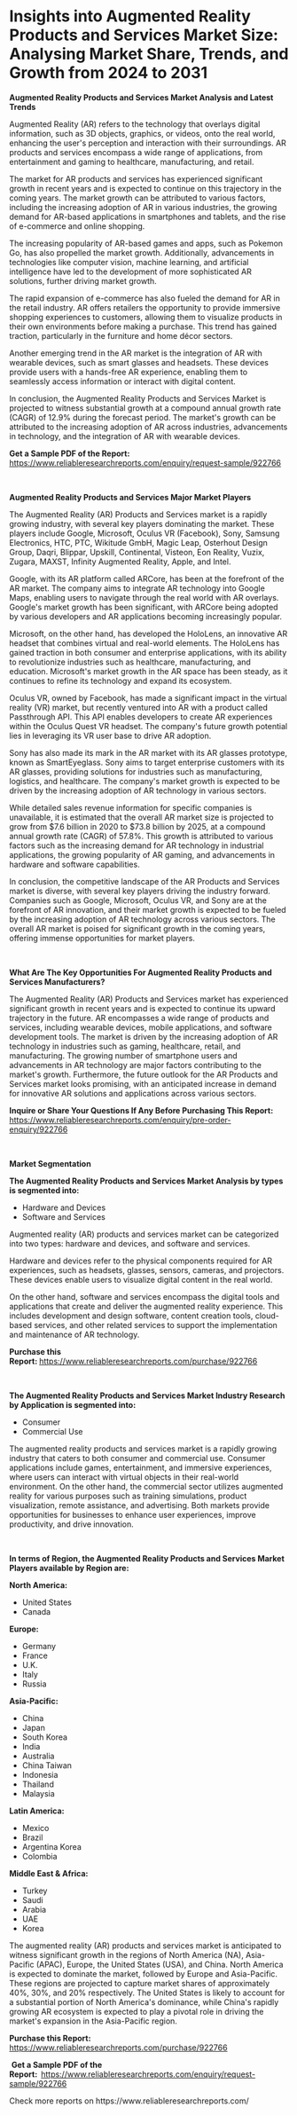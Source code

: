 <p><h1>Insights into Augmented Reality Products and Services Market Size: Analysing Market Share, Trends, and Growth from 2024 to 2031</h1></p><p><strong>Augmented Reality Products and Services Market Analysis and Latest Trends</strong></p>
<p><p>Augmented Reality (AR) refers to the technology that overlays digital information, such as 3D objects, graphics, or videos, onto the real world, enhancing the user's perception and interaction with their surroundings. AR products and services encompass a wide range of applications, from entertainment and gaming to healthcare, manufacturing, and retail.</p><p>The market for AR products and services has experienced significant growth in recent years and is expected to continue on this trajectory in the coming years. The market growth can be attributed to various factors, including the increasing adoption of AR in various industries, the growing demand for AR-based applications in smartphones and tablets, and the rise of e-commerce and online shopping.</p><p>The increasing popularity of AR-based games and apps, such as Pokemon Go, has also propelled the market growth. Additionally, advancements in technologies like computer vision, machine learning, and artificial intelligence have led to the development of more sophisticated AR solutions, further driving market growth.</p><p>The rapid expansion of e-commerce has also fueled the demand for AR in the retail industry. AR offers retailers the opportunity to provide immersive shopping experiences to customers, allowing them to visualize products in their own environments before making a purchase. This trend has gained traction, particularly in the furniture and home décor sectors.</p><p>Another emerging trend in the AR market is the integration of AR with wearable devices, such as smart glasses and headsets. These devices provide users with a hands-free AR experience, enabling them to seamlessly access information or interact with digital content.</p><p>In conclusion, the Augmented Reality Products and Services Market is projected to witness substantial growth at a compound annual growth rate (CAGR) of 12.9% during the forecast period. The market's growth can be attributed to the increasing adoption of AR across industries, advancements in technology, and the integration of AR with wearable devices.</p></p>
<p><strong>Get a Sample PDF of the Report:&nbsp;</strong> <a href="https://www.reliableresearchreports.com/enquiry/request-sample/922766">https://www.reliableresearchreports.com/enquiry/request-sample/922766</a></p>
<p>&nbsp;</p>
<p><strong>Augmented Reality Products and Services Major Market Players</strong></p>
<p><p>The Augmented Reality (AR) Products and Services market is a rapidly growing industry, with several key players dominating the market. These players include Google, Microsoft, Oculus VR (Facebook), Sony, Samsung Electronics, HTC, PTC, Wikitude GmbH, Magic Leap, Osterhout Design Group, Daqri, Blippar, Upskill, Continental, Visteon, Eon Reality, Vuzix, Zugara, MAXST, Infinity Augmented Reality, Apple, and Intel.</p><p>Google, with its AR platform called ARCore, has been at the forefront of the AR market. The company aims to integrate AR technology into Google Maps, enabling users to navigate through the real world with AR overlays. Google's market growth has been significant, with ARCore being adopted by various developers and AR applications becoming increasingly popular.</p><p>Microsoft, on the other hand, has developed the HoloLens, an innovative AR headset that combines virtual and real-world elements. The HoloLens has gained traction in both consumer and enterprise applications, with its ability to revolutionize industries such as healthcare, manufacturing, and education. Microsoft's market growth in the AR space has been steady, as it continues to refine its technology and expand its ecosystem.</p><p>Oculus VR, owned by Facebook, has made a significant impact in the virtual reality (VR) market, but recently ventured into AR with a product called Passthrough API. This API enables developers to create AR experiences within the Oculus Quest VR headset. The company's future growth potential lies in leveraging its VR user base to drive AR adoption.</p><p>Sony has also made its mark in the AR market with its AR glasses prototype, known as SmartEyeglass. Sony aims to target enterprise customers with its AR glasses, providing solutions for industries such as manufacturing, logistics, and healthcare. The company's market growth is expected to be driven by the increasing adoption of AR technology in various sectors.</p><p>While detailed sales revenue information for specific companies is unavailable, it is estimated that the overall AR market size is projected to grow from $7.6 billion in 2020 to $73.8 billion by 2025, at a compound annual growth rate (CAGR) of 57.8%. This growth is attributed to various factors such as the increasing demand for AR technology in industrial applications, the growing popularity of AR gaming, and advancements in hardware and software capabilities.</p><p>In conclusion, the competitive landscape of the AR Products and Services market is diverse, with several key players driving the industry forward. Companies such as Google, Microsoft, Oculus VR, and Sony are at the forefront of AR innovation, and their market growth is expected to be fueled by the increasing adoption of AR technology across various sectors. The overall AR market is poised for significant growth in the coming years, offering immense opportunities for market players.</p></p>
<p>&nbsp;</p>
<p><strong>What Are The Key Opportunities For Augmented Reality Products and Services Manufacturers?</strong></p>
<p><p>The Augmented Reality (AR) Products and Services market has experienced significant growth in recent years and is expected to continue its upward trajectory in the future. AR encompasses a wide range of products and services, including wearable devices, mobile applications, and software development tools. The market is driven by the increasing adoption of AR technology in industries such as gaming, healthcare, retail, and manufacturing. The growing number of smartphone users and advancements in AR technology are major factors contributing to the market's growth. Furthermore, the future outlook for the AR Products and Services market looks promising, with an anticipated increase in demand for innovative AR solutions and applications across various sectors.</p></p>
<p><strong>Inquire or Share Your Questions If Any Before Purchasing This Report:</strong> <a href="https://www.reliableresearchreports.com/enquiry/pre-order-enquiry/922766">https://www.reliableresearchreports.com/enquiry/pre-order-enquiry/922766</a></p>
<p>&nbsp;</p>
<p><strong>Market Segmentation</strong></p>
<p><strong>The Augmented Reality Products and Services Market Analysis by types is segmented into:</strong></p>
<p><ul><li>Hardware and Devices</li><li>Software and Services</li></ul></p>
<p><p>Augmented reality (AR) products and services market can be categorized into two types: hardware and devices, and software and services. </p><p>Hardware and devices refer to the physical components required for AR experiences, such as headsets, glasses, sensors, cameras, and projectors. These devices enable users to visualize digital content in the real world.</p><p>On the other hand, software and services encompass the digital tools and applications that create and deliver the augmented reality experience. This includes development and design software, content creation tools, cloud-based services, and other related services to support the implementation and maintenance of AR technology.</p></p>
<p><strong>Purchase this Report:&nbsp;</strong><a href="https://www.reliableresearchreports.com/purchase/922766">https://www.reliableresearchreports.com/purchase/922766</a></p>
<p>&nbsp;</p>
<p><strong>The Augmented Reality Products and Services Market Industry Research by Application is segmented into:</strong></p>
<p><ul><li>Consumer</li><li>Commercial Use</li></ul></p>
<p><p>The augmented reality products and services market is a rapidly growing industry that caters to both consumer and commercial use. Consumer applications include games, entertainment, and immersive experiences, where users can interact with virtual objects in their real-world environment. On the other hand, the commercial sector utilizes augmented reality for various purposes such as training simulations, product visualization, remote assistance, and advertising. Both markets provide opportunities for businesses to enhance user experiences, improve productivity, and drive innovation.</p></p>
<p>&nbsp;</p>
<p><strong>In terms of Region, the Augmented Reality Products and Services Market Players available by Region are:</strong></p>
<p>
    <p> <strong> North America: </strong>
        <ul>
            <li>United States</li>
            <li>Canada</li>
        </ul>
        </p> 
    <p> <strong> Europe: </strong>
        <ul>
            <li>Germany</li>
            <li>France</li>
            <li>U.K.</li>
            <li>Italy</li>
            <li>Russia</li>
        </ul>
        </p> 
    <p> <strong> Asia-Pacific: </strong>
        <ul>
            <li>China</li>
            <li>Japan</li>
            <li>South Korea</li>
            <li>India</li>
            <li>Australia</li>
            <li>China Taiwan</li>
            <li>Indonesia</li>
            <li>Thailand</li>
            <li>Malaysia</li>
        </ul>
        </p> 
    <p> <strong> Latin America: </strong>
        <ul>
            <li>Mexico</li>
            <li>Brazil</li>
            <li>Argentina Korea</li>
            <li>Colombia</li>
        </ul>
        </p> 
    <p> <strong> Middle East & Africa: </strong>
        <ul>
            <li>Turkey</li>
            <li>Saudi</li>
            <li>Arabia</li>
            <li>UAE</li>
            <li>Korea</li>
        </ul>
    </p>
    </p>
<p><p>The augmented reality (AR) products and services market is anticipated to witness significant growth in the regions of North America (NA), Asia-Pacific (APAC), Europe, the United States (USA), and China. North America is expected to dominate the market, followed by Europe and Asia-Pacific. These regions are projected to capture market shares of approximately 40%, 30%, and 20% respectively. The United States is likely to account for a substantial portion of North America's dominance, while China's rapidly growing AR ecosystem is expected to play a pivotal role in driving the market's expansion in the Asia-Pacific region.</p></p>
<p><strong>Purchase this Report: </strong><a href="https://www.reliableresearchreports.com/purchase/922766">https://www.reliableresearchreports.com/purchase/922766</a></p>
<p>&nbsp;<strong>Get a Sample PDF of the Report:&nbsp;&nbsp;</strong><a href="https://www.reliableresearchreports.com/enquiry/request-sample/922766">https://www.reliableresearchreports.com/enquiry/request-sample/922766</a></p>
<p><strong></strong></p>
<p>Check more reports on https://www.reliableresearchreports.com/</p>